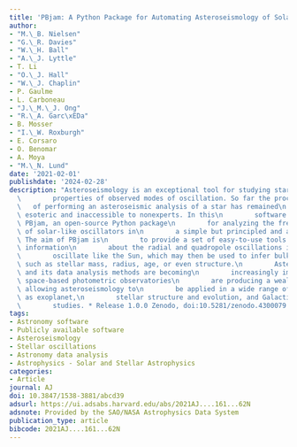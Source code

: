 ```yaml
---
title: 'PBjam: A Python Package for Automating Asteroseismology of Solar-like Oscillators'
author:
- "M.\_B. Nielsen"
- "G.\_R. Davies"
- "W.\_H. Ball"
- "A.\_J. Lyttle"
- T. Li
- "O.\_J. Hall"
- "W.\_J. Chaplin"
- P. Gaulme
- L. Carboneau
- "J.\_M.\_J. Ong"
- "R.\_A. Garc\xEDa"
- B. Mosser
- "I.\_W. Roxburgh"
- E. Corsaro
- O. Benomar
- A. Moya
- "M.\_N. Lund"
date: '2021-02-01'
publishdate: '2024-02-28'
description: "Asteroseismology is an exceptional tool for studying stars using the\n\
  \        properties of observed modes of oscillation. So far the process\n     \
  \   of performing an asteroseismic analysis of a star has remained\n        somewhat\
  \ esoteric and inaccessible to nonexperts. In this\n        software paper we describe\
  \ PBjam, an open-source Python package\n        for analyzing the frequency spectra\
  \ of solar-like oscillators in\n        a simple but principled and automated way.\
  \ The aim of PBjam is\n        to provide a set of easy-to-use tools to extract\
  \ information\n        about the radial and quadropole oscillations in stars that\n\
  \        oscillate like the Sun, which may then be used to infer bulk\n        properties\
  \ such as stellar mass, radius, age, or even structure.\n        Asteroseismology\
  \ and its data analysis methods are becoming\n        increasingly important as\
  \ space-based photometric observatories\n        are producing a wealth of new data,\
  \ allowing asteroseismology to\n        be applied in a wide range of contexts such\
  \ as exoplanet,\n        stellar structure and evolution, and Galactic population\n\
  \        studies. * Release 1.0.0 Zenodo, doi:10.5281/zenodo.4300079."
tags:
- Astronomy software
- Publicly available software
- Asteroseismology
- Stellar oscillations
- Astronomy data analysis
- Astrophysics - Solar and Stellar Astrophysics
categories:
- Article
journal: AJ
doi: 10.3847/1538-3881/abcd39
adsurl: https://ui.adsabs.harvard.edu/abs/2021AJ....161...62N
adsnote: Provided by the SAO/NASA Astrophysics Data System
publication_type: article
bibcode: 2021AJ....161...62N
---
```

